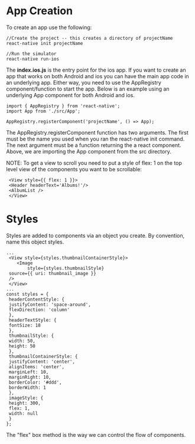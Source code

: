 # App Creation

To create an app use the following:

	//Create the project -- this creates a directory of projectName
	react-native init projectName
	
	//Run the simulator
	react-native run-ios

The **index.ios.js** is the entry point for the ios app. If you want to create an app that works on both Android and ios you can have the main app code in an underlying app. Either way, you need to use the AppRegistry component/function to start the app. Below is an example using an underlying App component for both Android and ios.

	import { AppRegistry } from 'react-native';
	import App from './src/App';
	
	AppRegistry.registerComponent('projectName', () => App);

The AppRegistry.registerComponent function has two arguments. The first must be the name you used when you ran the react-native init command. The next argument must be a function returning the a react component. Above, we are importing the App component from the src directory.

NOTE: To get a view to scroll you need to put a style of flex: 1 on the top level view of the components you want to be scrollable:

	 <View style={{ flex: 1 }}>
	 <Header headerText='Albums!'/>
	 <AlbumList />
	 </View>

# Styles

Styles are added to components via an object you create. By convention, name this object styles.

	...
	 <View style={styles.thumbnailContainerStyle}>
	 	<Image
	 		style={styles.thumbnailStyle}
	 source={{ uri: thumbnail_image }}
	 />
	 </View>
	... 
	const styles = {
	 headerContentStyle: {
	 justifyContent: 'space-around',
	 flexDirection: 'column'
	 },
	 headerTextStyle: {
	 fontSize: 18
	 },
	 thumbnailStyle: {
	 width: 50,
	 height: 50
	 },
	 thumbnailContainerStyle: {
	 justifyContent: 'center',
	 alignItems: 'center',
	 marginLeft: 10,
	 marginRight: 10,
	 borderColor: '#ddd',
	 borderWidth: 1
	 },
	 imageStyle: {
	 height: 300,
	 flex: 1,
	 width: null
	 }
	};

The "flex" box method is the way we can control the flow of components.